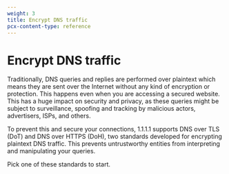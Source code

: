 ```yaml
---
weight: 3
title: Encrypt DNS traffic
pcx-content-type: reference
---
```


# Encrypt DNS traffic

Traditionally, DNS queries and replies are performed over plaintext which means they are sent over the Internet without any kind of encryption or protection. This happens even when you are accessing a secured website. This has a huge impact on security and privacy, as these queries might be subject to surveillance, spoofing and tracking by malicious actors, advertisers, ISPs, and others.

To prevent this and secure your connections, 1.1.1.1 supports DNS over TLS (DoT) and DNS over HTTPS (DoH), two standards developed for encrypting plaintext DNS traffic. This prevents untrustworthy entities from interpreting and manipulating your queries.

Pick one of these standards to start.

<DirectoryListing path="/encrypted-dns" />